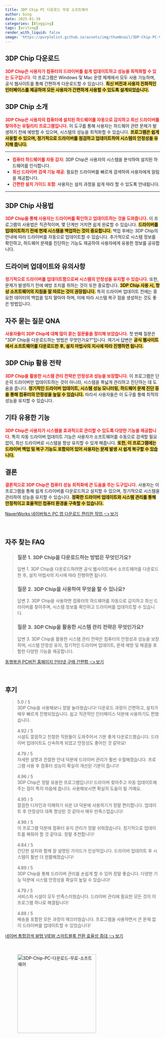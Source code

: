 ```yaml
---
title: 3DP Chip PC 다운로드 무료 소프트웨어
author: bing
date: 2025-01-30
categories: [Blogging]
tags: [writing]
render_with_liquid: false
image: 'https://purplelist.github.io/assets/img/thumbnail/3DP-Chip-PC-다운로드-무료-소프트웨어.webp'
---
```



<h2 id='3DP_chip_다운로드'>3DP Chip 다운로드</h2>

<p><b><span style="color: #ee2323;">3DP Chip은 사용자가 컴퓨터의 드라이버를 쉽게 업데이트하고 성능을 최적화할 수 있는 도구입니다.</span></b> 이 프로그램은 Windows 및 Mac 운영 체제에서 모두 사용 가능하며, 공식 웹사이트를 통해 간편하게 다운로드할 수 있습니다. <b><span style="background-color: #ffe066;">최신 버전과 사용자 친화적인 인터페이스를 제공하여 모든 사용자가 간편하게 사용할 수 있도록 설계되었습니다.</span></b></p>

<h2 id='3DP_chip_소개'>3DP Chip 소개</h2>

<p><b><span style="color: #ee2323;">3DP Chip은 사용자의 컴퓨터에 설치된 하드웨어를 자동으로 감지하고 최신 드라이버를 찾아주는 유틸리티 프로그램입니다.</span></b> 이 도구를 통해 사용자는 하드웨어 관련 문제가 발생하기 전에 예방할 수 있으며, 시스템의 성능을 최적화할 수 있습니다. <b><span style="background-color: #ffe066;">프로그램은 쉽게 사용할 수 있으며, 정기적으로 드라이버를 점검하고 업데이트하여 시스템의 안정성을 유지해 줍니다.</span></b></p>

<hr />

<ul>
    <li><b><span style="color: #ee2323;">컴퓨터 하드웨어를 자동 감지</span></b>: 3DP Chip은 사용자의 시스템을 분석하여 설치된 하드웨어를 인식합니다.</li>
    <li><b><span style="color: #ee2323;">최신 드라이버 검색 기능 제공</span></b>: 필요한 드라이버를 빠르게 검색하여 사용자에게 알림을 제공합니다.</li>
    <li><b><span style="color: #ee2323;">간편한 설치 가이드 포함</span></b>: 사용자는 설치 과정을 쉽게 따라 할 수 있도록 안내됩니다.</li>
</ul>

<hr />

<h2 id='3DP_chip_사용법'>3DP Chip 사용법</h2>

<p><b><span style="color: #ee2323;">3DP Chip을 통해 사용자는 드라이버를 확인하고 업데이트하는 것을 도와줍니다.</span></b> 이 프로그램의 사용법은 직관적이며, 몇 단계만 거치면 쉽게 완료할 수 있습니다. <b><span style="background-color: #ffe066;">드라이버를 업데이트하기 전에 현재 시스템을 백업하는 것이 중요합니다.</span></b> 백업 후에는 3DP Chip의 안내에 따라 드라이버를 자동으로 업데이트할 수 있습니다. 추가적으로 시스템 정보를 확인하고, 하드웨어 문제를 진단하는 기능도 제공하여 사용자에게 유용한 정보를 공유합니다.</p>

<h2 id='드라이버_업데이트와_유의사항'>드라이버 업데이트와 유의사항</h2>

<p><b><span style="color: #ee2323;">정기적으로 드라이버를 업데이트함으로써 시스템의 안정성을 유지할 수 있습니다.</span></b> 또한, 문제가 발생하기 전에 예방 조치를 취하는 것이 또한 중요합니다. <b><span style="background-color: #ffe066;">3DP Chip 사용 시, 항상 소프트웨어의 지침을 잘 따르는 것이 권장됩니다.</span></b> 특히 드라이버 업데이트 전에는 중요한 데이터의 백업을 잊지 말아야 하며, 이에 따라 시스템 복구 점을 생성하는 것도 좋은 방법입니다.</p>

<h2 id='3DP_chip_QNA'>자주 묻는 질문 QNA</h2>

<p><b><span style="color: #ee2323;">사용자들이 3DP Chip에 대해 많이 묻는 질문들을 정리해 보았습니다.</span></b> 첫 번째 질문은 "3DP Chip을 다운로드하는 방법은 무엇인가요?"입니다. 여기서 답변은 <b><span style="background-color: #ffe066;">공식 웹사이트에서 소프트웨어를 다운로드한 후, 설치 마법사의 지시에 따라 진행하면 됩니다.</span></b></p>

<h2 id='3DP_chip_활용_전략'>3DP Chip 활용 전략</h2>

<p><b><span style="color: #ee2323;">3DP Chip을 활용한 시스템 관리 전략은 안정성과 성능을 보장합니다.</span></b> 이 프로그램은 단순히 드라이버만 업데이트하는 것이 아니라, 시스템을 폭넓게 관리하고 진단하는 데 도움을 줍니다. <b><span style="background-color: #ffe066;">정기적인 드라이버 업데이트, 시스템 성능 모니터링, 하드웨어 문제 진단 등을 통해 컴퓨터의 안정성을 높일 수 있습니다.</span></b> 따라서 사용자들은 이 도구를 통해 최적의 성능을 유지할 수 있습니다.</p>

<h2 id='기타_유용한_기능'>기타 유용한 기능</h2>

<p><b><span style="color: #ee2323;">3DP Chip은 사용자가 시스템을 효과적으로 관리할 수 있도록 다양한 기능을 제공합니다.</span></b> 특히 자동 드라이버 업데이트 기능은 사용자가 소프트웨어를 수동으로 검색할 필요 없이, 최신 드라이버로 시스템을 항상 유지할 수 있게 해줍니다. <b><span style="background-color: #ffe066;">또한, 이 프로그램에는 드라이버 백업 및 복구 기능도 포함되어 있어 사용자는 문제 발생 시 쉽게 복구할 수 있습니다.</span></b></p>

<h2 id='결론'>결론</h2>

<p><b><span style="color: #ee2323;">결론적으로 3DP Chip은 컴퓨터 성능 최적화에 큰 도움을 주는 도구입니다.</span></b> 사용자는 이 프로그램을 통해 쉽게 드라이버를 다운로드하고 설치할 수 있으며, 정기적으로 시스템을 관리하여 성능을 유지할 수 있습니다. <b><span style="background-color: #ffe066;">정확한 드라이버 업데이트와 시스템 관리를 통해 안정적이고 효율적인 컴퓨터 환경을 구축할 수 있습니다.</span></b></p>


<p><a class="click-button" title="NaverWorks 네이버웍스 PC 앱 다운로드 편리한 작업" href="https://purplelist.github.io/posts/NaverWorks-%EB%84%A4%EC%9D%B4%EB%B2%84%EC%9B%8D%EC%8A%A4-PC-%EC%95%B1-%EB%8B%A4%EC%9A%B4%EB%A1%9C%EB%93%9C-%ED%8E%B8%EB%A6%AC%ED%95%9C-%EC%9E%91%EC%97%85/" rel="dofollow">NaverWorks 네이버웍스 PC 앱 다운로드 편리한 작업 👈 보기</a></p><br>
<h2 id='자주_찾는_FAQ'>자주 찾는 FAQ</h2>
<div itemscope="" itemtype="https://schema.org/FAQPage"> 
<blockquote> 
<div itemscope="" itemprop="mainEntity" itemtype="https://schema.org/Question"> 
<h3 itemprop="name">질문 1. 3DP Chip을 다운로드하는 방법은 무엇인가요?</h3> 
<div itemscope="" itemprop="acceptedAnswer" itemtype="https://schema.org/Answer"> 
<span itemprop="text"> 
<p>답변 1. 3DP Chip을 다운로드하려면 공식 웹사이트에서 소프트웨어를 다운로드한 후, 설치 마법사의 지시에 따라 진행하면 됩니다.</p> 
</span> 
</div> 
</div> 
<div itemscope="" itemprop="mainEntity" itemtype="https://schema.org/Question"> 
<h3 itemprop="name">질문 2. 3DP Chip을 사용하여 무엇을 할 수 있나요?</h3> 
<div itemscope="" itemprop="acceptedAnswer" itemtype="https://schema.org/Answer"> 
<span itemprop="text"> 
<p>답변 2. 3DP Chip을 사용하면 컴퓨터의 하드웨어를 자동으로 감지하고 최신 드라이버를 찾아주며, 시스템 정보를 확인하고 드라이버를 업데이트할 수 있습니다.</p> 
</span> 
</div> 
</div> 
<div itemscope="" itemprop="mainEntity" itemtype="https://schema.org/Question"> 
<h3 itemprop="name">질문 3. 3DP Chip을 활용한 시스템 관리 전략은 무엇인가요?</h3> 
<div itemscope="" itemprop="acceptedAnswer" itemtype="https://schema.org/Answer"> 
<span itemprop="text"> 
<p>답변 3. 3DP Chip을 활용한 시스템 관리 전략은 컴퓨터의 안정성과 성능을 보장하며, 시스템 안정성 유지, 정기적인 드라이버 업데이트, 문제 예방 및 해결을 포함한 다양한 기능을 제공합니다.</p> 
</span> 
</div> 
</div> 
</blockquote> 
</div>
<p><a class="click-button" title="동행복권 PC버전 홈페이지 인터넷 구매 간편함" href="https://purplelist.github.io/posts/%EB%8F%99%ED%96%89%EB%B3%B5%EA%B6%8C-PC%EB%B2%84%EC%A0%84-%ED%99%88%ED%8E%98%EC%9D%B4%EC%A7%80-%EC%9D%B8%ED%84%B0%EB%84%B7-%EA%B5%AC%EB%A7%A4-%EA%B0%84%ED%8E%B8%ED%95%A8/" rel="dofollow">동행복권 PC버전 홈페이지 인터넷 구매 간편함 👈 보기</a></p><br>
<h2 id='후기'>후기</h2>
<div itemscope itemtype="https://schema.org/Product">
  <blockquote>
  <div itemprop="review" itemscope itemtype="https://schema.org/Review">
      <div itemprop="reviewRating" itemscope itemtype="https://schema.org/Rating"> <span itemprop="ratingValue">5.0</span> / <span itemprop="bestRating">5</span> </div>
      <span itemprop="reviewBody">3DP Chip을 사용해보니 정말 놀라웠습니다! 다운로드 과정이 간편하고, 설치가 매우 빠르게 진행되었습니다. 쉽고 직관적인 인터페이스 덕분에 사용하기도 편했습니다.</span>
  </div>
  <br>
  <div itemprop="review" itemscope itemtype="https://schema.org/Review">
      <div itemprop="reviewRating" itemscope itemtype="https://schema.org/Rating"> <span itemprop="ratingValue">4.92</span> / <span itemprop="bestRating">5</span> </div>
      <span itemprop="reviewBody">시설도 깔끔하고 친절한 직원들이 도와주어서 기분 좋게 다운로드했습니다. 드라이버 업데이트도 신속하게 되었고 안정성도 좋아진 것 같아요!</span>
  </div>
  <br>
  <div itemprop="review" itemscope itemtype="https://schema.org/Review">
      <div itemprop="reviewRating" itemscope itemtype="https://schema.org/Rating"> <span itemprop="ratingValue">4.79</span> / <span itemprop="bestRating">5</span> </div>
      <span itemprop="reviewBody">자세한 설명과 친절한 안내 덕분에 드라이버 관리가 훨씬 수월해졌습니다. 프로그램 사용 후 컴퓨터 성능이 확실히 개선된 기분이 듭니다!</span>
  </div>
  <br>
  <div itemprop="review" itemscope itemtype="https://schema.org/Review">
      <div itemprop="reviewRating" itemscope itemtype="https://schema.org/Rating"> <span itemprop="ratingValue">4.96</span> / <span itemprop="bestRating">5</span> </div>
      <span itemprop="reviewBody">3DP Chip은 정말 유용한 프로그램입니다! 드라이버 찾아주고 자동 업데이트해 주는 점이 특히 마음에 듭니다. 사용해보시면 확실히 도움이 될 거예요.</span>
  </div>
  <br>
  <div itemprop="review" itemscope itemtype="https://schema.org/Review">
      <div itemprop="reviewRating" itemscope itemtype="https://schema.org/Rating"> <span itemprop="ratingValue">4.95</span> / <span itemprop="bestRating">5</span> </div>
      <span itemprop="reviewBody">깔끔한 디자인과 이해하기 쉬운 UI 덕분에 사용하기가 정말 편리합니다. 업데이트 후 안정성이 대폭 향상된 것 같아서 매우 만족스럽습니다!</span>
  </div>
  <br>
  <div itemprop="review" itemscope itemtype="https://schema.org/Review">
      <div itemprop="reviewRating" itemscope itemtype="https://schema.org/Rating"> <span itemprop="ratingValue">4.96</span> / <span itemprop="bestRating">5</span> </div>
      <span itemprop="reviewBody">이 프로그램 덕분에 컴퓨터 유지 관리가 정말 쉬워졌습니다. 정기적으로 업데이트를 해줘야 할 것 같아요. 정말 추천합니다!</span>
  </div>
  <br>
  <div itemprop="review" itemscope itemtype="https://schema.org/Review">
      <div itemprop="reviewRating" itemscope itemtype="https://schema.org/Rating"> <span itemprop="ratingValue">4.84</span> / <span itemprop="bestRating">5</span> </div>
      <span itemprop="reviewBody">간단한 설치와 함께 잘 설명된 가이드가 인상적입니다. 드라이버 업데이트 후 시스템이 훨씬 더 원활해졌습니다!</span>
  </div>
  <br>
  <div itemprop="review" itemscope itemtype="https://schema.org/Review">
      <div itemprop="reviewRating" itemscope itemtype="https://schema.org/Rating"> <span itemprop="ratingValue">4.89</span> / <span itemprop="bestRating">5</span> </div>
      <span itemprop="reviewBody">3DP Chip을 통해 드라이버 관리를 손쉽게 할 수 있어 정말 좋습니다. 다양한 기능 덕분에 시스템 안정성을 확실히 높일 수 있습니다!</span>
  </div>
  <br>
  <div itemprop="review" itemscope itemtype="https://schema.org/Review">
      <div itemprop="reviewRating" itemscope itemtype="https://schema.org/Rating"> <span itemprop="ratingValue">4.79</span> / <span itemprop="bestRating">5</span> </div>
      <span itemprop="reviewBody">서비스와 시설이 모두 만족스러웠습니다. 드라이버 관리에 필요한 모든 것이 이 프로그램 하나로 해결됩니다!</span>
  </div>
  <br>
  <div itemprop="review" itemscope itemtype="https://schema.org/Review">
      <div itemprop="reviewRating" itemscope itemtype="https://schema.org/Rating"> <span itemprop="ratingValue">4.88</span> / <span itemprop="bestRating">5</span> </div>
      <span itemprop="reviewBody">배송을 포함한 모든 과정이 매끄러웠습니다. 프로그램을 사용하면서 큰 문제 없이 드라이버를 업데이트할 수 있었습니다!</span>
  </div>
  </blockquote>
</div>
<p><a class="click-button" title="네이버 통합검색 뷰탭 VIEW 스마트블록 전환 효율성 증대" href="https://purplelist.github.io/posts/%EB%84%A4%EC%9D%B4%EB%B2%84-%ED%86%B5%ED%95%A9%EA%B2%80%EC%83%89-%EB%B7%B0%ED%83%AD-VIEW-%EC%8A%A4%EB%A7%88%ED%8A%B8%EB%B8%94%EB%A1%9D-%EC%A0%84%ED%99%98-%ED%9A%A8%EC%9C%A8%EC%84%B1-%EC%A6%9D%EB%8C%80/" rel="dofollow">네이버 통합검색 뷰탭 VIEW 스마트블록 전환 효율성 증대 👈 보기</a></p><br>
<figure class="image"><img src="https://purplelist.github.io/assets/img/thumbnail/3DP-Chip-PC-다운로드-무료-소프트웨어.webp" alt="3DP-Chip-PC-다운로드-무료-소프트웨어" width="256" height="256"></figure>